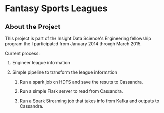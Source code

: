 # Fantasy Sports Leagues

## About the Project
This project is part of the Insight Data Science's Engineering fellowship program the I participated from January 2014 through March 2015.

Current process:

1. Engineer league information

2. Simple pipeline to transform the league information

	1. Run a spark job on HDFS and save the results to Cassandra.

	2. Run a simple Flask server to read from Cassandra.

	3. Run a Spark Streaming job that takes info from Kafka and outputs to Cassandra.